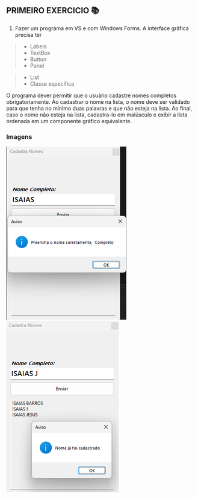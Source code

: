 ## PRIMEIRO EXERCICIO :books:


1. Fazer um programa em VS e com Windows Forms.
A interface gráfica precisa ter 
> - Labels
> - TextBox
> - Button
> - Panel

> - List 
> - Classe específica

O programa dever permitir que o usuário cadastre nomes completos obrigatoriamente.
Ao cadastrar o nome na lista, o nome deve ser validado para que tenha no mínimo duas palavras e 
que não esteja na lista. Ao final, caso o nome não esteja na lista, cadastra-lo em maiúsculo e 
exibir a lista ordenada em um componente gráfico equivalente.

### Imagens

<img title="Imagem Windows Forms" src="https://github.com/IsaiasBrrsJ/Atos-DotNet/blob/main/Windows%20Forms-Exercicios/PrimeiraAtividade/Images/Home.png" alt="HOME"/>
<img title="Imagem Windows Forms" src="https://github.com/IsaiasBrrsJ/Atos-DotNet/blob/main/Windows%20Forms-Exercicios/PrimeiraAtividade/Images/nomeJaCadastrado.png" alt="Erro">
<img title="Image Windows Forms" src="https://github.com/IsaiasBrrsJ/Atos-DotNet/blob/main/Windows%20Forms-Exercicios/PrimeiraAtividade/Images/ordena.png" alt="Ordenação>
